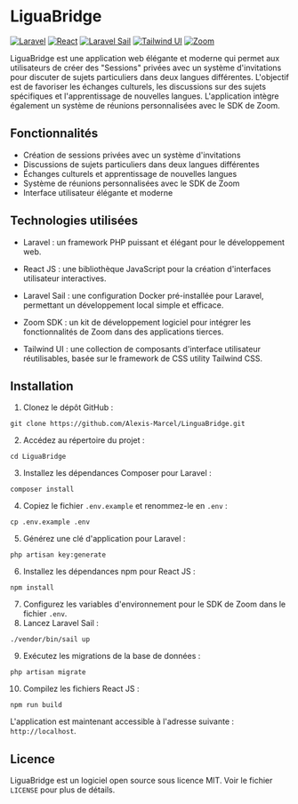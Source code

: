 # LiguaBridge

[![Laravel](https://img.shields.io/badge/Laravel-FF2D20?style=for-the-badge&logo=laravel&logoColor=white)](https://laravel.com/)
[![React](https://img.shields.io/badge/React-20232A?style=for-the-badge&logo=react&logoColor=61DAFB)](https://reactjs.org/)
[![Laravel Sail](https://img.shields.io/badge/Laravel%20Sail-0052CC?style=for-the-badge&logo=docker&logoColor=white)](https://laravel.com/docs/8.x/sail)
[![Tailwind UI](https://img.shields.io/badge/Tailwind%20UI-06B6D4?style=for-the-badge&logo=tailwind-css&logoColor=white)](https://tailwindui.com/)
[![Zoom](https://img.shields.io/badge/Zoom-00AEEF?style=for-the-badge&logo=zoom&logoColor=white)](https://zoom.us/)

LiguaBridge est une application web élégante et moderne qui permet aux utilisateurs de créer des "Sessions" privées avec un système d'invitations pour discuter de sujets particuliers dans deux langues différentes. L'objectif est de favoriser les échanges culturels, les discussions sur des sujets spécifiques et l'apprentissage de nouvelles langues. L'application intègre également un système de réunions personnalisées avec le SDK de Zoom.

## Fonctionnalités

- Création de sessions privées avec un système d'invitations
- Discussions de sujets particuliers dans deux langues différentes
- Échanges culturels et apprentissage de nouvelles langues
- Système de réunions personnalisées avec le SDK de Zoom
- Interface utilisateur élégante et moderne

## Technologies utilisées

- Laravel : un framework PHP puissant et élégant pour le développement web.

- React JS : une bibliothèque JavaScript pour la création d'interfaces utilisateur interactives.

- Laravel Sail : une configuration Docker pré-installée pour Laravel, permettant un développement local simple et efficace.

- Zoom SDK : un kit de développement logiciel pour intégrer les fonctionnalités de Zoom dans des applications tierces.

- Tailwind UI : une collection de composants d'interface utilisateur réutilisables, basée sur le framework de CSS utility Tailwind CSS.

## Installation

1. Clonez le dépôt GitHub :
```
git clone https://github.com/Alexis-Marcel/LinguaBridge.git
```
2. Accédez au répertoire du projet :
```
cd LiguaBridge
```
3. Installez les dépendances Composer pour Laravel :
```
composer install
```
4. Copiez le fichier `.env.example` et renommez-le en `.env` :
```
cp .env.example .env
```
5. Générez une clé d'application pour Laravel :
```
php artisan key:generate
```
6. Installez les dépendances npm pour React JS :
```
npm install
```
7. Configurez les variables d'environnement pour le SDK de Zoom dans le fichier `.env`.
8. Lancez Laravel Sail :
```
./vendor/bin/sail up
```
9. Exécutez les migrations de la base de données :
```
php artisan migrate
```
10. Compilez les fichiers React JS :
```
npm run build
```
L'application est maintenant accessible à l'adresse suivante : `http://localhost`.

## Licence

LiguaBridge est un logiciel open source sous licence MIT. Voir le fichier `LICENSE` pour plus de détails.
